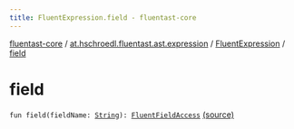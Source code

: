 ```yaml
---
title: FluentExpression.field - fluentast-core
---
```


[fluentast-core](../../index.html) / [at.hschroedl.fluentast.ast.expression](../index.html) / [FluentExpression](index.html) / [field](.)

# field

`fun field(fieldName: `[`String`](https://kotlinlang.org/api/latest/jvm/stdlib/kotlin/-string/index.html)`): `[`FluentFieldAccess`](../-fluent-field-access/index.html) [(source)](https://github.com/hschroedl/FluentAST/tree/master/core/src/main/kotlin//at.hschroedl.fluentast/ast/expression/Expression.kt#L17)
